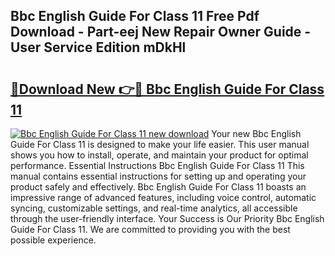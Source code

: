 ## Bbc English Guide For Class 11 Free Pdf Download - Part-eej New Repair Owner Guide - User Service Edition mDkHl

# <h2><a href="http://bc76547.oget.top/?id=Bbc+English+Guide+For+Class+11">🔗Download New 👉🔴 Bbc English Guide For Class 11</a></h2>

[![Bbc English Guide For Class 11 new download](https://i.imgur.com/5g1atiW.png)](http://bc76547.oget.top/?id=Bbc+English+Guide+For+Class+11)
Your new Bbc English Guide For Class 11 is designed to make your life easier. This user manual shows you how to install, operate, and maintain your product for optimal performance. Essential Instructions Bbc English Guide For Class 11 This manual contains essential instructions for setting up and operating your product safely and effectively. Bbc English Guide For Class 11 boasts an impressive range of advanced features, including voice control, automatic syncing, customizable settings, and real-time analytics, all accessible through the user-friendly interface. Your Success is Our Priority Bbc English Guide For Class 11. We are committed to providing you with the best possible experience.
